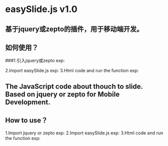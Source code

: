 easySlide.js v1.0
======

基于jquery或zepto的插件，用于移动端开发。
------

如何使用？
-------------------------------------------------
###1.引入jquery或zepto
exp:
<script type="text/javascript" src="zepto.js"></script>

2.Import easySlide.js
exp:<script type="text/javascript" src="easySlide.js"></script>
3.Html code and run the function
exp:
<div id="main">
	<div class="sec" id="sec1"></div>
    <div class="sec" id="sec2"></div>
    <div class="sec" id="sec3"></div>
</div>
<script>
/*easySlide(mainView,subView,(0-1),ifRestart)*/
easySlide('#main','.sec',0.1,true);
</script>


The JavaScript code about thouch to slide. Based on jquery or zepto for Mobile Development.
------

How to use？
-------------------------------------------------
1.Import jquery or zepto
exp:<script type="text/javascript" src="zepto.js"></script>
2.Import easySlide.js
exp:<script type="text/javascript" src="easySlide.js"></script>
3.Html code and run the function
exp:
<div id="main">
	<div class="sec" id="sec1"></div>
    <div class="sec" id="sec2"></div>
    <div class="sec" id="sec3"></div>
</div>
<script>
/*easySlide(mainView,subView,(0-1),ifRestart)*/
easySlide('#main','.sec',0.1,true);
</script>
